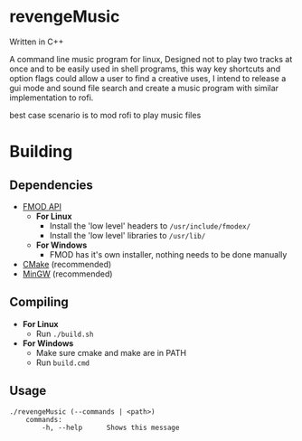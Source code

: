 # revengeMusic

Written in C++

A command line music program for linux,
Designed not to play two tracks at once and to be easily used in shell programs, this way key shortcuts and option flags
could allow a user to find a creative uses, I intend to release a gui mode and sound file search and create a music program with
similar implementation to rofi.

best case scenario is to mod rofi to play music files

# Building
## Dependencies
  - [FMOD API](http://www.fmod.org/download/)
    - **For Linux** 
      - Install the 'low level' headers to `/usr/include/fmodex/`
      - Install the 'low level' libraries to `/usr/lib/`
    - **For Windows**
      - FMOD has it's own installer, nothing needs to be done manually 
  - [CMake](https://cmake.org/download/) (recommended)
  - [MinGW](http://www.mingw.org/wiki/getting_started) (recommended)

## Compiling
  - **For Linux**
    - Run `./build.sh`
  - **For Windows**
    - Make sure cmake and make are in PATH
    - Run `build.cmd`

## Usage
```
./revengeMusic (--commands | <path>)
    commands:
        -h, --help      Shows this message
```
